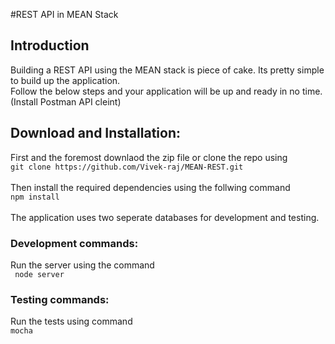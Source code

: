 #REST API in MEAN Stack
<h2>Introduction</h2>
<p>Building a REST API using the MEAN stack is piece of cake. Its pretty simple to build up the application.
<br/>Follow the below steps and your application will be up and ready in no time.
</br>(Install Postman API cleint)</p>
<h2>Download and Installation:</h2>
 First and the foremost downlaod the zip file or clone the repo using </br> <code>git clone https://github.com/Vivek-raj/MEAN-REST.git</code><br/>
<br/>Then install the required dependencies using the follwing command<br/>
<code>npm install</code><br/>
<br/>The application uses two seperate databases for development and testing.
<br/>
<h3>Development commands:</h3>
Run the server using the command<br/>
   <code> node server </code>
<h3>Testing commands:</h3>
  Run the tests using command<br/>
    <code>mocha</code>
    
